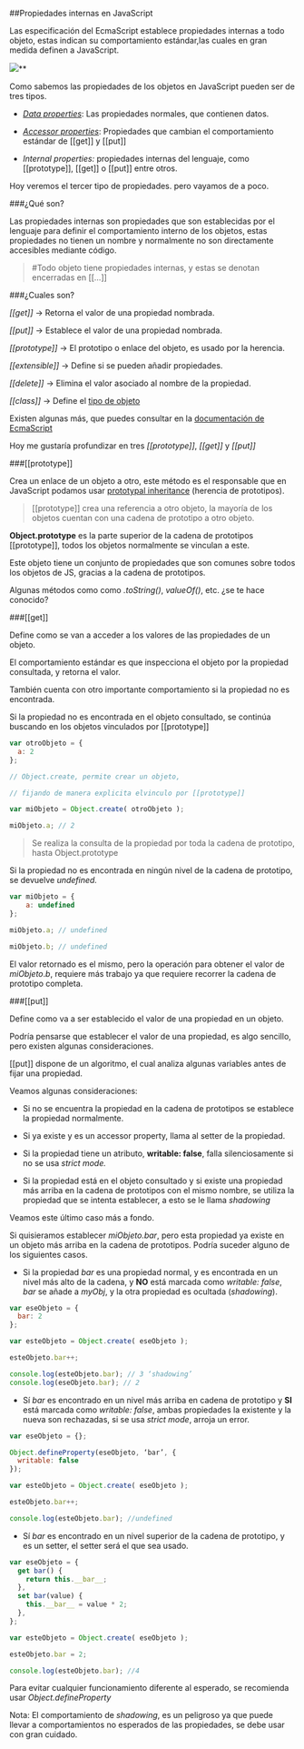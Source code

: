 ##Propiedades internas en JavaScript

Las especificación del EcmaScript establece propiedades internas a todo objeto, estas indican su comportamiento estándar,las cuales en gran medida definen a JavaScript.

![](https://medium2.global.ssl.fastly.net/max/2048/1*bXQxLK4BK3-pPKmiwLUmjQ.png)**

Como sabemos las propiedades de los objetos en JavaScript pueden ser de tres tipos.

* *[Data properties](https://medium.com/@yeion7/entendiendo-los-objetos-en-javascript-3a6d3a0695e5#.xgukdwcl7)*: Las propiedades normales, que contienen datos.

* *[Accessor properties](https://medium.com/@yeion7/entendiendo-getters-y-setters-en-javascript-f0eeb5d6fe06)*: Propiedades que cambian el comportamiento estándar de [[get]] y [[put]]

* *Internal properties:* propiedades internas del lenguaje, como [[prototype]], [[get]] o [[put]] entre otros.

Hoy veremos el tercer tipo de propiedades. pero vayamos de a poco.

###¿Qué son?

Las propiedades internas son propiedades que son establecidas por el lenguaje para definir el comportamiento interno de los objetos, estas propiedades no tienen un nombre y normalmente no son directamente accesibles mediante código.

> #Todo objeto tiene propiedades internas, y estas se denotan encerradas en [[…]]

###¿Cuales son?

*[[get]]* -> Retorna el valor de una propiedad nombrada.

*[[put]]* -> Establece el valor de una propiedad nombrada.

*[[prototype]]* -> El prototipo o enlace del objeto, es usado por la herencia.

*[[extensible]]* -> Define si se pueden añadir propiedades.

*[[delete]]* -> Elimina el valor asociado al nombre de la propiedad.

*[[class]]* -> Define el [tipo de objeto](https://medium.com/@yeion7/entendiendo-los-tipos-en-javascript-4c1c718e8e2a#.6lfevto1a)

Existen algunas más, que puedes consultar en la [documentación de EcmaScript](http://es5.github.io/#x8.6.2)

Hoy me gustaría profundizar en tres *[[prototype]]*, *[[get]]* y *[[put]]*

###[[prototype]]

Crea un enlace de un objeto a otro, este método es el responsable que en JavaScript podamos usar [prototypal inheritance](https://developer.mozilla.org/es/docs/Web/JavaScript/Herencia_y_la_cadena_de_protipos) (herencia de prototipos).

> [[prototype]] crea una referencia a otro objeto, la mayoría de los objetos cuentan con una cadena de prototipo a otro objeto.

**Object.prototype** es la parte superior de la cadena de prototipos [[prototype]], todos los objetos normalmente se vinculan a este.

Este objeto tiene un conjunto de propiedades que son comunes sobre todos los objetos de JS, gracias a la cadena de prototipos.

Algunas métodos como como *.toString()*, *valueOf()*, etc. ¿se te hace conocido?

###[[get]]

Define como se van a acceder a los valores de las propiedades de un objeto.

El comportamiento estándar es que inspecciona el objeto por la propiedad consultada, y retorna el valor.

También cuenta con otro importante comportamiento si la propiedad no es encontrada.

Si la propiedad no es encontrada en el objeto consultado, se continúa buscando en los objetos vinculados por [[prototype]]

```js
var otroObjeto = {
  a: 2
};

// Object.create, permite crear un objeto,

// fijando de manera explicita elvinculo por [[prototype]]

var miObjeto = Object.create( otroObjeto );

miObjeto.a; // 2
```

> Se realiza la consulta de la propiedad por toda la cadena de prototipo, hasta Object.prototype

Si la propiedad no es encontrada en ningún nivel de la cadena de prototipo, se devuelve *undefined.*

```js
var miObjeto = {
    a: undefined
};

miObjeto.a; // undefined

miObjeto.b; // undefined
```

El valor retornado es el mismo, pero la operación para obtener el valor de *miObjeto*.*b*, requiere más trabajo ya que requiere recorrer la cadena de prototipo completa.

###[[put]]

Define como va a ser establecido el valor de una propiedad en un objeto.

Podría pensarse que establecer el valor de una propiedad, es algo sencillo, pero existen algunas consideraciones.

[[put]] dispone de un algoritmo, el cual analiza algunas variables antes de fijar una propiedad.

Veamos algunas consideraciones:

* Si no se encuentra la propiedad en la cadena de prototipos se establece la propiedad normalmente.

* Si ya existe y es un accessor property, llama al setter de la propiedad.

* Si la propiedad tiene un atributo, **writable: false**, falla silenciosamente si no se usa *strict mode.*

* Si la propiedad está en el objeto consultado y si existe una propiedad más arriba en la cadena de prototipos con el mismo nombre, se utiliza la propiedad que se intenta establecer, a esto se le llama *shadowing*

Veamos este último caso más a fondo.

Si quisieramos establecer *miObjeto.bar*, pero esta propiedad ya existe en un objeto más arriba en la cadena de prototipos. Podría suceder alguno de los siguientes casos.

* Si la propiedad *bar* es una propiedad normal, y es encontrada en un nivel más alto de la cadena, y **NO** está marcada como *writable: false*, *bar* se añade a *myObj*, y la otra propiedad es ocultada (*shadowing*).

```js
var eseObjeto = {
  bar: 2
};

var esteObjeto = Object.create( eseObjeto );

esteObjeto.bar++;

console.log(esteObjeto.bar); // 3 ‘shadowing’
console.log(eseObjeto.bar); // 2
```

* Sí *bar* es encontrado en un nivel más arriba en cadena de prototipo y **SI** está marcada como *writable: false*, ambas propiedades la existente y la nueva son rechazadas, si se usa *strict mode*, arroja un error.

```js
var eseObjeto = {};

Object.defineProperty(eseObjeto, ‘bar’, {
  writable: false
});

var esteObjeto = Object.create( eseObjeto );

esteObjeto.bar++;

console.log(esteObjeto.bar); //undefined
```

* Sí *bar* es encontrado en un nivel superior de la cadena de prototipo, y es un setter, el setter será el que sea usado.

```js
var eseObjeto = {
  get bar() {
    return this.__bar__;
  },
  set bar(value) {
    this.__bar__ = value * 2;
  },
};

var esteObjeto = Object.create( eseObjeto );

esteObjeto.bar = 2;

console.log(esteObjeto.bar); //4
```

Para evitar cualquier funcionamiento diferente al esperado, se recomienda usar *Object.defineProperty*

Nota: El comportamiento de *shadowing*, es un peligroso ya que puede llevar a comportamientos no esperados de las propiedades, se debe usar con gran cuidado.
